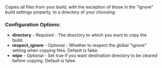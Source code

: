 Copies all files from your build, with the exception of those in the "ignore" build settings property, to a directory of your choosing.

### Configuration Options:

* **directory** - Required - The directory to which you want to copy the build.
* **respect_ignore** - Optional - Whether to respect the global "ignore" setting when copying files. Default is false.
* **wipe** - Optional - Set true if you want destination directory to be cleared before copying. Default is false.
